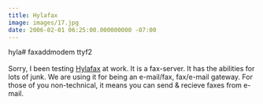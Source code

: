 ```yaml
---
title: Hylafax
image: images/17.jpg
date: 2006-02-01 06:25:00.000000000 -07:00
---
```

hyla# faxaddmodem ttyf2<br /><br />Sorry, I been testing <a href="http://www.hylafax.org">Hylafax</a> at work.  It is a fax-server.  It has the abilities for lots of junk. We are using it for being an e-mail/fax, fax/e-mail gateway.  For those of you non-technical, it means you can send &amp; recieve faxes from e-mail.
